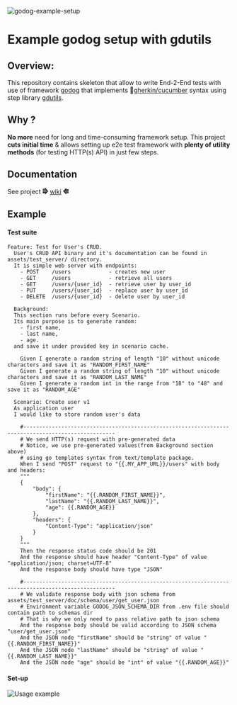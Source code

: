 ![godog-example-setup](https://github.com/pawelWritesCode/godog-example-setup/actions/workflows/go.yml/badge.svg)

# Example godog setup with gdutils

## Overview:

This repository contains skeleton that allow to write End-2-End tests with use of framework [godog](https://github.com/cucumber/godog)
that implements 🥒[gherkin/cucumber](https://cucumber.io/docs/gherkin/) syntax using step library [gdutils](https://github.com/pawelWritesCode/gdutils).

## Why ?
**No more** need for long and time-consuming framework setup. This project **cuts initial time** & allows setting up e2e test framework with **plenty of
utility methods** (for testing HTTP(s) API) in just few steps.

## Documentation

See project **⭆** [wiki](https://github.com/pawelWritesCode/godog-example-setup/wiki) **⭅**

## Example

#### Test suite

```cucumber
Feature: Test for User's CRUD.
  User's CRUD API binary and it's documentation can be found in assets/test_server/ directory.
  It is simple web server with endpoints:
    - POST    /users            - creates new user
    - GET     /users            - retrieve all users
    - GET     /users/{user_id}  - retrieve user by user_id
    - PUT     /users/{user_id}  - replace user by user_id
    - DELETE  /users/{user_id}  - delete user by user_id

  Background:
  This section runs before every Scenario.
  Its main purpose is to generate random:
    - first name,
    - last name,
    - age.
  and save it under provided key in scenario cache.

    Given I generate a random string of length "10" without unicode characters and save it as "RANDOM_FIRST_NAME"
    Given I generate a random string of length "10" without unicode characters and save it as "RANDOM_LAST_NAME"
    Given I generate a random int in the range from "18" to "48" and save it as "RANDOM_AGE"

  Scenario: Create user v1
  As application user
  I would like to store random user's data

    #---------------------------------------------------------------------------------------------------
    # We send HTTP(s) request with pre-generated data
    # Notice, we use pre-generated values(from Background section above)
    # using go templates syntax from text/template package.
    When I send "POST" request to "{{.MY_APP_URL}}/users" with body and headers:
    """
    {
        "body": {
            "firstName": "{{.RANDOM_FIRST_NAME}}",
            "lastName": "{{.RANDOM_LAST_NAME}}",
            "age": {{.RANDOM_AGE}}
        },
        "headers": {
            "Content-Type": "application/json"
        }
    }
    """
    Then the response status code should be 201
    And the response should have header "Content-Type" of value "application/json; charset=UTF-8"
    And the response body should have type "JSON"

    #---------------------------------------------------------------------------------------------------
    # We validate response body with json schema from assets/test_server/doc/schema/user/get_user.json
    # Environment variable GODOG_JSON_SCHEMA_DIR from .env file should contain path to schemas dir
    # That is why we only need to pass relative path to json schema
    And the response body should be valid according to JSON schema "user/get_user.json"
    And the JSON node "firstName" should be "string" of value "{{.RANDOM_FIRST_NAME}}"
    And the JSON node "lastName" should be "string" of value "{{.RANDOM_LAST_NAME}}"
    And the JSON node "age" should be "int" of value "{{.RANDOM_AGE}}"
```

#### Set-up

![Usage example](assets/gifs/usage_0.gif)